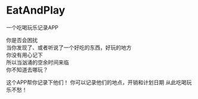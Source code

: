 # EatAndPlay
一个吃喝玩乐记录APP

你是否会困扰  
当你发现了、或者听说了一个好吃的东西，好玩的地方  
你没有用心记下  
所以当汹涌的空余时间来临  
你不知道去哪玩？

这个APP帮你记录下他们！
你可以记录他们的地点，开销和计划日期
从此吃喝玩乐不愁！
